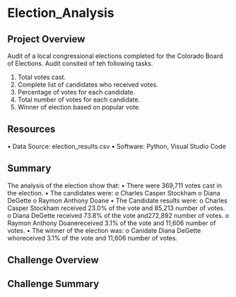 # Election_Analysis

## Project Overview

Audit of a local congressional elections completed for the Colorado Board of Elections.  Audit consited of teh following tasks.
1. Total votes cast.
2. Complete list of candidates who received votes.
3. Percentage of votes for each candidate.
4. Total number of votes for each candidate.
5. Winner of election based on popular vote.

## Resources
• Data Source: election_results.csv
• Software: Python, Visual Studio Code

## Summary
The analysis of the election show that:
• There were 369,711 votes cast in the election.
• The candidates were:
	o Charles Casper Stockham
	o Diana DeGette
	o Raymon Anthony Doane
• The Candidate results were:
	o Charles Casper Stockham received 23.0% of the vote and 85,213 number of votes. 
	o Diana DeGette received 73.8% of the vote and272,892 number of votes.
	o Raymon Anthony Doanereceived 3.1% of the vote and 11,606 number of votes.
• The winner of the election was:
	o Canidate Diana DeGette whoreceived 3.1% of the vote and 11,606 number of votes.

## Challenge Overview

## Challenge Summary